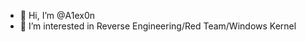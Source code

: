 - 👋 Hi, I’m @A1ex0n
- 👀 I’m interested in Reverse Engineering/Red Team/Windows Kernel

<!---
A1ex0n/A1ex0n is a ✨ special ✨ repository because its `README.md` (this file) appears on your GitHub profile.
You can click the Preview link to take a look at your changes.
--->
